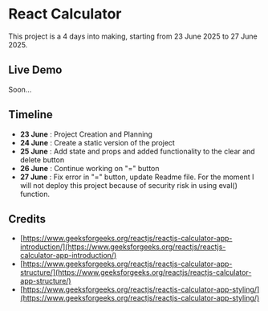 # React Calculator

This project is a 4 days into making, starting from 23 June 2025 to 27 June 2025.

## Live Demo
Soon...
## Timeline
- **23 June** : Project Creation and Planning 
- **24 June** : Create a static version of the project
- **25 June** : Add state and props and added functionality to the clear and delete button
- **26 June** : Continue working on "=" button
- **27 June** : Fix error in "=" button, update Readme file. For the moment I will not deploy this project because of security risk in using eval() function.

## Credits
- [https://www.geeksforgeeks.org/reactjs/reactjs-calculator-app-introduction/](https://www.geeksforgeeks.org/reactjs/reactjs-calculator-app-introduction/)
- [https://www.geeksforgeeks.org/reactjs/reactjs-calculator-app-structure/](https://www.geeksforgeeks.org/reactjs/reactjs-calculator-app-structure/)
- [https://www.geeksforgeeks.org/reactjs/reactjs-calculator-app-styling/](https://www.geeksforgeeks.org/reactjs/reactjs-calculator-app-styling/)